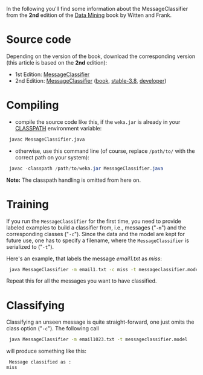 

In the following you'll find some information about the MessageClassifier from the **2nd** edition of the [Data Mining](http://www.cs.waikato.ac.nz/~ml/weka/book.html) book by Witten and Frank.

# Source code
Depending on the version of the book, download the corresponding version (this article is based on the **2nd** edition):

* 1st Edition: 
[MessageClassifier](https://www.cs.waikato.ac.nz/~ml/weka/example_code/MessageClassifier.java)
* 2nd Edition: 
[MessageClassifier](https://www.cs.waikato.ac.nz/~ml/weka/example_code/2ed/MessageClassifier.java) ([book](https://git.cms.waikato.ac.nz/weka/weka/-/tree/book2ndEd-branch/wekaexamples/src/main/java/wekaexamples/book/MessageClassifier.java), [stable-3.8](https://git.cms.waikato.ac.nz/weka/weka/-/tree/stable-3-8/wekaexamples/src/main/java/wekaexamples/book/MessageClassifier.java), [developer](https://git.cms.waikato.ac.nz/weka/weka/-/tree/main/trunk/wekaexamples/src/main/java/wekaexamples/book/MessageClassifier.java))

# Compiling
* compile the source code like this, if the `weka.jar` is already in your [CLASSPATH](classpath.md) environment variable:

```bash
 javac MessageClassifier.java
```
* otherwise, use this command line (of course, replace `/path/to/` with the correct path on your system):

```java
 javac -classpath /path/to/weka.jar MessageClassifier.java
```
**Note:** The classpath handling is omitted from here on.

# Training
If you run the `MessageClassifier` for the first time, you need to provide labeled examples to build a classifier from, i.e., messages ("`-m`") and the corresponding classes ("`-c`"). Since the data and the model are kept for future use, one has to specify a filename, where the `MessageClassifier` is serialized to ("`-t`").

Here's an example, that labels the message *email1.txt* as *miss*:

```bash
 java MessageClassifier -m email1.txt -c miss -t messageclassifier.model
```
Repeat this for all the messages you want to have classified.

# Classifying
Classifying an unseen message is quite straight-forward, one just omits the class option ("`-c`"). The following call
```bash
 java MessageClassifier -m email1023.txt -t messageclassifier.model
```
will produce something like this:

```text
 Message classified as : 
miss
```
